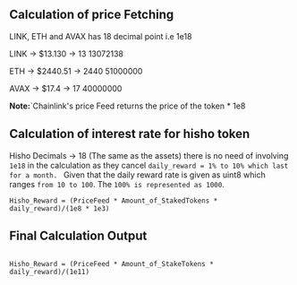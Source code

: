 ## Calculation of price Fetching

LINK, ETH and AVAX has 18 decimal point i.e 1e18

LINK -> $13.130 -> 13 13072138

ETH ->  $2440.51 ->  2440 51000000

AVAX -> $17.4  -> 17 40000000


**Note:**`Chainlink's price Feed returns the price of the token * 1e8


## Calculation of interest rate for hisho token
Hisho Decimals -> 18 (The same as the assets) there is no need of involving `1e18` in the calculation as they cancel
```daily_reward = 1% to 10% which last for a month. ```
Given that the daily reward rate is given as uint8 which ranges ```from 10 to 100```. The ```100% is represented as 1000```.


```
Hisho_Reward = (PriceFeed * Amount_of_StakedTokens * daily_reward)/(1e8 * 1e3)

```

## Final Calculation Output
```

Hisho_Reward = (PriceFeed * Amount_of_StakeTokens * daily_reward)/(1e11)
```
